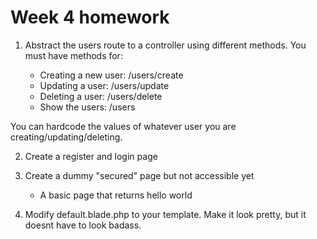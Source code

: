 # Week 4 homework

1. Abstract the users route to a controller using different methods. You must have methods for:

    - Creating a new user: /users/create
    - Updating a user: /users/update
    - Deleting a user: /users/delete
    - Show the users: /users

You can hardcode the values of whatever user you are creating/updating/deleting.

2. Create a register and login page

3. Create a dummy "secured" page but not accessible yet

    - A basic page that returns hello world

4. Modify default.blade.php to your template. Make it look pretty, but it doesnt have to look badass.

